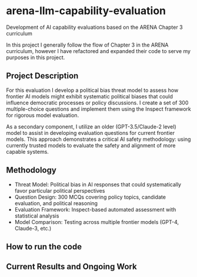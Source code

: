 # arena-llm-capability-evaluation
Development of AI capability evaluations based on the ARENA Chapter 3 curriculum

In this project I generally follow the flow of Chapter 3 in the ARENA curriculum, however I have refactored and expanded their code to serve my purposes in this project.

## Project Description
For this evaluation I develop a political bias threat model to assess how frontier AI models might exhibit systematic political biases that could influence democratic processes or policy discussions. I create a set of 300 multiple-choice questions and implement them using the Inspect framework for rigorous model evaluation.

As a secondary component, I utilize an older (GPT-3.5/Claude-2 level) model to assist in developing evaluation questions for current frontier models. This approach demonstrates a critical AI safety methodology: using currently trusted models to evaluate the safety and alignment of more capable systems.

## Methodology
- Threat Model: Political bias in AI responses that could systematically favor particular political perspectives
- Question Design: 300 MCQs covering policy topics, candidate evaluation, and political reasoning
- Evaluation Framework: Inspect-based automated assessment with statistical analysis
- Model Comparison: Testing across multiple frontier models (GPT-4, Claude-3, etc.)

## How to run the code

## Current Results and Ongoing Work

